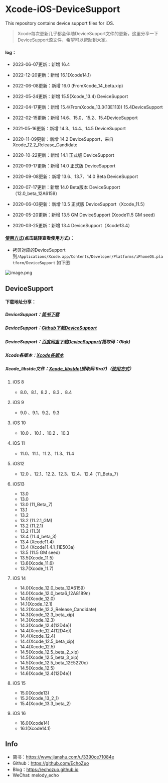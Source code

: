 # Xcode-iOS-DeviceSupport
This repository contains device support files for iOS.

> Xcode每次更新几乎都会伴随DeviceSupport文件的更新，这里分享一下DeviceSupport源文件，希望可以帮助到大家。

#### log：

- 2023-06-07更新：新增 16.4

- 2022-12-20更新：新增 16.1(Xcode14.1)

- 2022-06-08更新：新增 16.0 (FromXcode_14_beta.xip)

- 2022-05-24更新：新增 15.5(Xcode_13.4) DeviceSupport

- 2022-04-17更新：新增 15.4(FromXcode_13.3(13E113)) 15.4DeviceSupport

- 2022-02-15更新：新增 14.6、15.0、15.2、15.4DeviceSupport

- 2021-05-16更新：新增 14.3、14.4、14.5 DeviceSupport

- 2020-11-09更新：新增 14.2 DeviceSupport，来自  Xcode_12.2_Release_Candidate

- 2020-10-22更新：新增 14.1 正式版 DeviceSupport

- 2020-09-17更新：新增 14.0 正式版 DeviceSupport

- 2020-09-08更新：新增 13.6、13.7、14.0 Beta DeviceSupport

- 2020-07-17更新：新增 14.0 Beta版本 DeviceSupport（12.0_beta_12A6159）

- 2020-06-03更新：新增 13.5 正式版 DeviceSupport（Xcode_11.5）

- 2020-05-20更新：新增 13.5 GM DeviceSupport (Xcode11.5 GM seed)

- 2020-03-25更新：新增 13.4 DeviceSupport（Xcode13.4）

  
#### [使用方式](https://www.jianshu.com/p/aa6bc975c430)(点击跳转查看使用方式)：

- 拷贝对应的DeviceSupport到```/Applications/Xcode.app/Contents/Developer/Platforms/iPhoneOS.platform/DeviceSupport``` 如下图

![image.png](https://upload-images.jianshu.io/upload_images/1424124-af1d69c142e32a9e.png?imageMogr2/auto-orient/strip%7CimageView2/2/w/1240)


## DeviceSupport

#### 下载地址分享：
##### DeviceSupport：[简书下载](https://www.jianshu.com/p/aa6bc975c430)
##### DeviceSupport：[Github下载DeviceSupport](https://github.com/EchoZuo/Xcode-iOS-DeviceSupport)

##### DeviceSupport：[百度网盘下载DeviceSupport](https://pan.baidu.com/s/1Fc7W11IBglsDWzQhtNd9iQ)(提取码：0lqk)

##### Xcode各版本：[Xcode各版本](https://developer.apple.com/download/more/)

##### Xcode_libstdc文件：[Xcode_libstdc](:https://pan.baidu.com/s/1fio4N8pnwjVgAShrxnb1TQ)(提取码:9ra7)（[使用方式](https://www.jianshu.com/p/3afd5e8cdbf8)）

1. iOS 8		

   - 8.0、8.1、8.2 、8.3 、8.4 
2. iOS 9

   - 9.0 、9.1、9.2、9.3
3. iOS 10

   - 10.0 、10.1 、10.2 、10.3 
4. iOS 11

   - 11.0、11.1、11.2、11.3、11.4
5. iOS12

   - 12.0 、12.1、12.2、12.3、12.4、12.4（11_Beta_7）
6. iOS13

   - 13.0
   - 13.0
   - 13.0 (11_Beta_7)
   - 13.1 
   - 13.2 
   - 13.2 (11.2.1_GM)
   - 13.2 (11.2.1)
   - 13.2 (11.3)
   - 13.4 (11.4_beta_3)
   - 13.4 (Xcode11.4)
   - 13.4 (Xcode11.4.1_11E503a)
   - 13.5 (11.5 GM seed)
   - 13.5(Xcode_11.5)
   - 13.6(Xcode_11.6)
   - 13.7(Xcode_11.7)
7. iOS 14
   - 14.0(Xcode_12.0_beta_12A6159)
   - 14.0(Xcode_12.0_beta6_12A8189n)
   - 14.0(Xcode_12.0)
   - 14.1(Xcode_12.1)
   - 14.2(Xcode_12.2_Release_Candidate)
   - 14.3(Xcode_12.3_beta_xip)
   - 14.3(Xcode_12.3)
   - 14.3(Xcode_12.4(12D4e))
   - 14.4(Xcode_12.4(12D4e))
   - 14.4(Xcode_12.4)
   - 14.4(Xcode_12.5_beta_xip)
   - 14.4(Xcode_12.5)
   - 14.5(Xcode_12.5_beta_2_xip)
   - 14.5(Xcode_12.5_beta_3_xip)
   - 14.5(Xcode_12.5_beta_12E5220o)
   - 14.5(Xcode_12.5)
   - 14.6(Xcode_12.4(12D4e)) 
7. iOS 15
   - 15.0(Xcode13)
   - 15.2(Xcode_13_2_1)
   - 15.4(Xcode_13.3_beta_2)
7. iOS 16
   - 16.0(Xcode14)
   - 16.1(Xcode14.1)

## Info
- 简书：https://www.jianshu.com/u/3390ce71084e
- Github：https://github.com/EchoZuo
- Blog：https://echozuo.github.io
- WeChat: melody_echo
